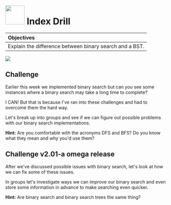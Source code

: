 # <img src="https://cloud.githubusercontent.com/assets/7833470/10423298/ea833a68-7079-11e5-84f8-0a925ab96893.png" width="60">  Index Drill

| Objectives |
| :--- |
| Explain the difference between binary search and a BST. |

<img src="https://cloud.githubusercontent.com/assets/1329385/11153303/d3974ac4-89ec-11e5-87a6-a670e37b2e1f.gif">

## Challenge

Earlier this week we implemented binary search but can you see some instances where a binary search may take a long time to complete?

I CAN! But that is because I've ran into these challenges and had to overcome them the hard way.

Let's break up into groups and see if we can figure out possible problems with our binary search implementations.

**Hint:** Are you comfortable with the acronyms DFS and BFS? Do you know what they mean and why you'd use them?

## Challenge v2.01-a omega release

After we've discussed possible issues with binary search, let's look at how we can fix some of these issues.

In groups let's investigate ways we can improve our binary search and even store some information in advance to make searching even quicker.

**Hint:** Are binary search and binary search trees the same thing?
